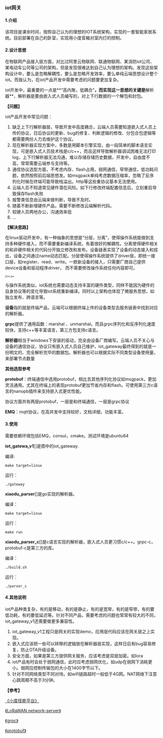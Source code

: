 ### iot网关

#### 1.介绍

该项目是课余时间，按照自己认为的理想的IOT系统架构，实现的一套智能家居系统。目前部署在自己的卧室，实现用小度音箱对室内灯的控制。

#### 2.设计思想

在物联网产品接入层方面，对比过阿里云物联网、联通物联网、某消防iot公司、某电动车公司等公司的架构，但是发现很难达到自己认为理想的架构。发现这些架构设计中，要么是忽略解耦性，要么是忽略开发效率，要么单纯云端思想设计整个iot。而我认为，在iot产品开发中需要考虑的问题要更加复杂。

iot开发中，最重要的一点是**“高内聚，低耦合”**，而实现这一思想的关键是**解析器**，解析器是要由嵌入式人员编写的，对上下行数据的一个解包和封包。

**【问题】**

iot产品开发中常见问题：

1. 缺乏上下行解析器层，导致开发中高度耦合，云端人员需要知道嵌入式人员上传的协议，日后协议的更新、bug的修复、判断逻辑的修改、分包合包逻辑等都需要两份人力去维护这个协议。
2. 现在解析器实现方案中，多数是用脚本引擎实现，由一段简单的脚本语言实现，可是嵌入式人员技术栈是c/c++，而且这样导致解析器调试困难无法打印log，上下行解析器无法沟通，难以存储存储历史数据，开发中，自由度不高，常常需要云端参与支持等。
3. 通信协议选型方面，不考虑内存、flash占用，弱网通信，窄带通信，低功耗问题，依然按照前后端思想发。如msgpack单纯考虑数据压缩率，忽略了反序列化时候在终端可能导致栈溢出。http等这些重协议基本无法使用。
4. 云端人员不知道常见硬件潜在风险。如下行修改终端配置信息后，立刻重启导致保存flash失败
5. 报警类信息由云端来做判断，导致不及时。
6. 随着不断新增硬件产品，需要不断修改云端解析代码。
7. 软硬人员两地办公，沟通效率低
8. ...

**【解决思路】**

在linux驱动开发中，有一种抽象的思想是“分层，分离”，使得操作系统能做到支持多种硬件接入，而不需要重新编译系统，有着很好的解耦性。分离使得硬件相关的和非硬件相关的代码分开独立修改和发布。设备链表实现了设备的动态接入和拔出，设备之间通过name动态匹配。分层使得操作系统提供了driver层，即统一接口层，如register、read、write。一款新设备的接入，只需要厂商自己提供device设备和驱动程序driver， 而不需要修改操作系统任何内容即可。

<img src="/Users/lidongmin/Downloads/iot_gw.jpg" alt="iot_gw" style="zoom:50%;" />



与操作系统类似，iot系统也需要动态支持丰富的硬件类型，同样不能因为硬件的自身协议等的变化导致iot系统重新编译。同时以上架构也体现了微服务思想，如独立发布、跨语言等。

**设备**指的就是终端产品，云端可以根据终端上传的设备类型去服务链表中找到对应的解析器。

**grpc**提供了通用函数：marshal 、unmarshal。而且grpc序列化和反序列化速度较快，支持c++等丰富语言，第三方包支持c语言。

**解析器**相当于windows下安装的驱动，完全由设备厂商编写。云端人员不关心与设备的通信协议，协议只有嵌入式人员自己维护，iot_gateway最终得到的就是一份明文的、完全解析完毕的数据包。解析器也可以根据实际不同类型设备使用量，来部署节点数量

**其他选型参考**

**protobuf**：终端通信中选用protobuf，相比去其他序列化协议如msgpack，更加灵活通用。尤其在终端上的表现protobuf更加节省内存和flash。可使用第三方c语言的nanopb插件来支持嵌入式更优性能。

协议方面共有两层protobuf，一层是和终端通信，一层是grpc协议

**EMQ**：mqtt协议，在高并发中支持较好，文档详细，功能丰富。

#### 3.使用

需要依赖环境包括EMQ，consul，cmake。测试环境是ubuntu64

**iot_gatewa_v1**[]是图中的iot_gateway. 

编译:

`make target=linux`

运行：

`./gateway`

**xiaodu_parser**[]是go实现的解析器。

编译：

 `make target=linux`

运行：

`make run`

**xiaodu_parser_c**[]是c语言实现的解析器，嵌入式人员更习惯c/c++。grpc-c，protobuf-c是第三方的库。

编译：

`./build.sh`

运行：

`./parser_c`



#### 4.其他说明

iot产品种类复杂，有的是移动，有的是静止，有的是宽带，有的是窄带，有的要低功耗，有的要低延迟等。针对不同产品，需要考虑的问题也常常有较大的不同，iot_gateway_v1还需要做更多兼容性。

1. iot_gateway_v1工程只是网关的实现demo，应用层代码应该在网关层之上实现。
2. 嵌入式应该把一些可以转移的逻辑放在解析器层实现，这样日后有bug容易修复，防止OTA升级设备。
3. 安全方面，如果是第三方提供网关服务，应该考虑是双层加密。如lora
4. iot产品有时会处于弱网通信，此时应考虑弱网优化，如udp在弱网下消耗更小。弱网应控制传输包的大小在1400字节以下。
5. 针对不同网络类型不同对待。如wifi链路超时一般低于4G网。NAT网络下注意心跳周期不高于3分钟。

**【参考】**

[《小度技能平台》](https://dueros.baidu.com/dbp/debug/index#/audio/?botId=38657853-65da-c980-50f9-6fa6309c9756）)

[《LoRaWAN network-server》](https://github.com/brocaar/chirpstack-network-server)

[《grpc》](https://github.com/grpc/grpc-go)

[《protobuf》](https://github.com/protocolbuffers/protobuf)

